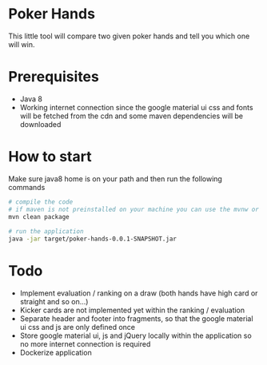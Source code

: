 # Poker Hands

This little tool will compare two given poker hands and tell you which one will win.

# Prerequisites 

* Java 8
* Working internet connection since the google material ui css and fonts will be fetched from the cdn 
and some maven dependencies will be downloaded 

# How to start

Make sure java8 home is on your path and then run the following commands
```bash
# compile the code
# if maven is not preinstalled on your machine you can use the mvnw or mvnw.cmd binaries
mvn clean package 
 
# run the application
java -jar target/poker-hands-0.0.1-SNAPSHOT.jar
```

# Todo

* Implement evaluation / ranking on a draw (both hands have high card or straight and so on...)
* Kicker cards are not implemented yet within the ranking / evaluation 
* Separate header and footer into fragments, so that the google material ui css and js are only defined once
* Store google material ui, js and jQuery locally within the application so no more internet connection is required
* Dockerize application  